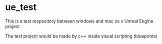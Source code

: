 # ue_test
This is a test respository between windows and mac os x Unreal Engine project

The test project would be made by c++ inside visual scripting (blueprints)
